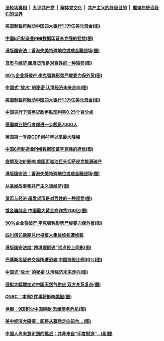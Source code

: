 

####  [法轮功真相](../../../../basic/blob/master/README.md?t=07011101) &nbsp;|&nbsp; [九评共产党](../../../../9ping.md/blob/master/README.md?t=07011101) &nbsp;|&nbsp; [解体党文化](../../../../jtdwh.md/blob/master/README.md?t=07011101)  &nbsp;|&nbsp; [共产主义的终极目的](../../../../gczydzjmd.md/blob/master/README.md?t=07011101) &nbsp;|&nbsp; [魔鬼在统治我们的世界](../../../../mgztzwmdsj.md/blob/master/README.md?t=07011101) 

#### [美国制裁将触动中国四大银行1.1万亿美元资金(图)](../pages/p5/938247.md?t=07011101) 

#### [中国6月制造业PMI数据印证李克强的担忧(图)](../pages/p5/938245.md?t=07011101) 

#### [港版国安法：香港失美特殊地位或成金融战场(图)](../pages/p5/938230.md?t=07011101) 

#### [货币与经济 超发货币是对百姓的一种惩罚(图)](../pages/p5/938130.md?t=07011101) 

#### [90%企业将破产 李克强称形势严峻要力保外贸(图)](../pages/p5/938142.md?t=07011101) 

#### [中国式“放水”的秘密 认清经济未来走向(图)](../pages/p5/938113.md?t=07011101) 

#### [美国制裁将触动中国四大银行1.1万亿美元资金(图)](../pages/p5/938247.md?t=07011101) 

#### [中国央行下调再贷款再贴现利率0.25个百分点](../pages/p5/938264.md?t=07011101) 

#### [德国商业银行考虑进一步裁员7000人](../pages/p5/938262.md?t=07011101) 

#### [英国第一季度GDP创41年以来最大降幅](../pages/p5/938261.md?t=07011101) 

#### [中国6月制造业PMI数据印证李克强的担忧(图)](../pages/p5/938245.md?t=07011101) 

#### [疫情及油价影响 美国页岩油巨头切萨皮克能源破产](../pages/p5/938232.md?t=07011101) 

#### [港版国安法：香港失美特殊地位或成金融战场(图)](../pages/p5/938230.md?t=07011101) 

#### [从圣经故事和共产主义谈经济(图)](../pages/p5/938133.md?t=07011101) 

#### [货币与经济 超发货币是对百姓的一种惩罚(图)](../pages/p5/938130.md?t=07011101) 

#### [镀金骗纯金 中国最大黄金商诈贷200亿(图)](../pages/p5/938160.md?t=07011101) 

#### [90%企业将破产 李克强称形势严峻要力保外贸(图)](../pages/p5/938142.md?t=07011101) 

#### [四川信讬逾期兑付投资人集体维权遭维稳](../pages/p5/938159.md?t=07011101) 

#### [港版国安法给“跨境理财通”试点投上阴影(图)](../pages/p5/938156.md?t=07011101) 

#### [巴基斯坦证券交易所遭恐袭 中国持股比例30%(图)](../pages/p5/938118.md?t=07011101) 

#### [中国式“放水”的秘密 认清经济未来走向(图)](../pages/p5/938113.md?t=07011101) 

#### [俄拟大幅增加对中国天然气供应 双方关系复杂(图)](../pages/p5/938110.md?t=07011101) 

#### [CNBC：本周2件事将影响美股(图)](../pages/p5/938078.md?t=07011101) 

#### [世银︰9国积欠中国巨款 恐爆债务危机(图)](../pages/p5/938074.md?t=07011101) 

#### [美中经济大碰撞：即将从幕后走向前台…(图)](../pages/p5/938024.md?t=07011101) 

#### [中国人尚未意识到的挑战：并非来自“印度制造”…(组图)](../pages/p5/938013.md?t=07011101) 

